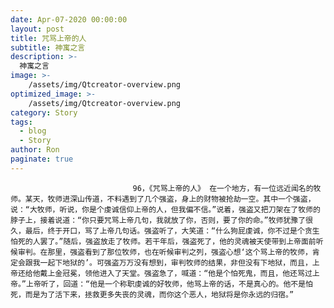 ```yaml
---
date: Apr-07-2020 00:00:00
layout: post
title: 咒骂上帝的人
subtitle: 神寓之言
description: >-
  神寓之言
image: >-
    /assets/img/Qtcreator-overview.png
optimized_image: >-
    /assets/img/Qtcreator-overview.png
category: Story
tags:
  - blog
  - Story
author: Ron
paginate: true
---
```


							　　96，《咒骂上帝的人》 在一个地方，有一位远近闻名的牧师。某天，牧师进深山传道，不料遇到了几个强盗，身上的财物被抢劫一空。其中一个强盗，说：“大牧师，听说，你是个虔诚信仰上帝的人，但我偏不信。”说着，强盗又把刀架在了牧师的脖子上，接着说道：“你只要咒骂上帝几句，我就放了你，否则，要了你的命。”牧师犹豫了很久，最后，终于开口，骂了上帝几句话。强盗听了，大笑道：“什么狗屁虔诚，你不过是个贪生怕死的人罢了。”随后，强盗放走了牧师。若干年后，强盗死了，他的灵魂被天使带到上帝面前听候审判。在那里，强盗看到了那位牧师，也在听候审判之列，强盗心想‘这个骂上帝的牧师，肯定会跟我一起下地狱的’。可强盗万万没有想到，审判牧师的结果，非但没有下地狱，而且，上帝还给他戴上金冠冕，领他进入了天堂。强盗急了，喊道：“他是个怕死鬼，而且，他还骂过上帝。”上帝听了，回道：“他是一个称职虔诚的好牧师，他骂上帝的话，不是真心的。他不是怕死，而是为了活下来，拯救更多失丧的灵魂，而你这个恶人，地狱将是你永远的归宿。”
							
							
						